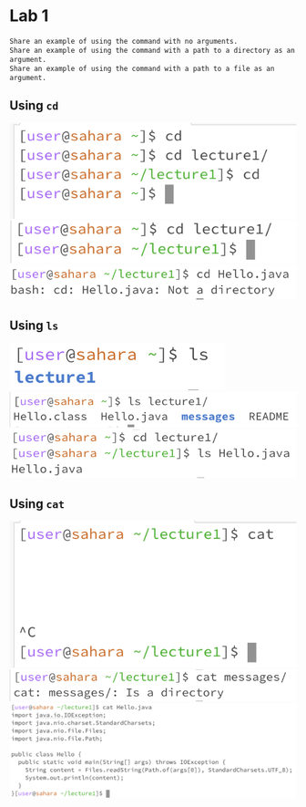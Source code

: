 # Lab 1


    Share an example of using the command with no arguments.
    Share an example of using the command with a path to a directory as an argument.
    Share an example of using the command with a path to a file as an argument.

## Using `cd`
![Image](https://github.com/oowretep/cse15l-lab-reports/blob/main/cd%20no%20arg.png) 
![Image](https://github.com/oowretep/cse15l-lab-reports/blob/main/cd%20dir.png) 
![Image](https://github.com/oowretep/cse15l-lab-reports/blob/main/cd%20file.png) 


## Using `ls`
![Image](https://github.com/oowretep/cse15l-lab-reports/blob/main/ls%20no%20arg.png)
![Image](https://github.com/oowretep/cse15l-lab-reports/blob/main/ls%20dir.png) 
![Image](https://github.com/oowretep/cse15l-lab-reports/blob/main/ls%20file.png) 

## Using `cat`
![Image](https://github.com/oowretep/cse15l-lab-reports/blob/main/cat%20no%20arg.png)
![Image](https://github.com/oowretep/cse15l-lab-reports/blob/main/cat%20dir.png) 
![Image](https://github.com/oowretep/cse15l-lab-reports/blob/main/cat%20file.png) 
